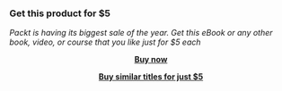 
### Get this product for $5

<i>Packt is having its biggest sale of the year. Get this eBook or any other book, video, or course that you like just for $5 each</i>


<b><p align='center'>[Buy now](https://packt.link/9781800560765)</p></b>


<b><p align='center'>[Buy similar titles for just $5](https://subscription.packtpub.com/search)</p></b>


